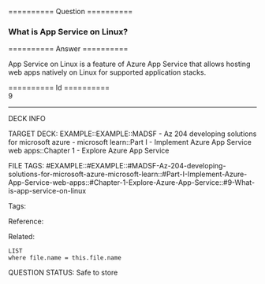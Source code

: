 ========== Question ==========  

### What is App Service on Linux?  

========== Answer ==========  

App Service on Linux is a feature of Azure App Service that allows hosting web
apps natively on Linux for supported application stacks.

========== Id ==========  
9

---

DECK INFO

TARGET DECK: EXAMPLE::EXAMPLE::MADSF - Az 204 developing solutions for microsoft azure - microsoft learn::Part I - Implement Azure App Service web apps::Chapter 1 - Explore Azure App Service

FILE TAGS: #EXAMPLE::#EXAMPLE::#MADSF-Az-204-developing-solutions-for-microsoft-azure-microsoft-learn::#Part-I-Implement-Azure-App-Service-web-apps::#Chapter-1-Explore-Azure-App-Service::#9-What-is-app-service-on-linux

Tags:

Reference:

Related:

```dataview
LIST
where file.name = this.file.name
```

QUESTION STATUS: Safe to store
